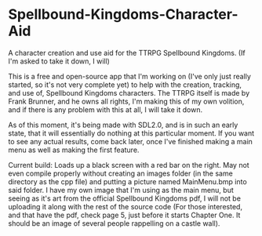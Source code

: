 # Spellbound-Kingdoms-Character-Aid
A character creation and use aid for the TTRPG Spellbound Kingdoms. (If I'm asked to take it down, I will)

This is a free and open-source app that I'm working on (I've only just really started, so it's not very complete yet) to help with the creation, tracking, and use of, Spellbound Kingdoms characters. The TTRPG itself is made by Frank Brunner, and he owns all rights, I'm making this of my own volition, and if there is any problem with this at all, I will take it down.

As of this moment, it's being made with SDL2.0, and is in such an early state, that it will essentially do nothing at this particular moment. If you want to see any actual results, come back later, once I've finished making a main menu as well as making the first feature.



Current build: Loads up a black screen with a red bar on the right. May not even compile properly without creating an images folder (in the same directory as the cpp file) and putting a picture named MainMenu.bmp into said folder.
I have my own image that I'm using as the main menu, but seeing as it's art from the official Spellbound Kingdoms pdf, I will not be uploading it along with the rest of the source code (For those interested, and that have the pdf, check page 5, just before it starts Chapter One. It should be an image of several people rappelling on a castle wall).
